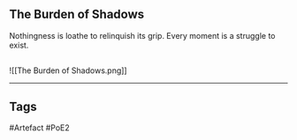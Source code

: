 ## The Burden of Shadows
Nothingness is loathe to relinquish its grip.
Every moment is a struggle to exist.
##
![[The Burden of Shadows.png]]

---
## Tags
#Artefact
#PoE2